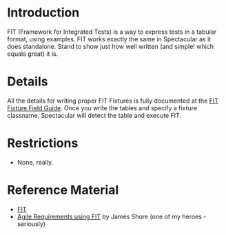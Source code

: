 # Introduction #

FIT (Framework for Integrated Tests) is a way to express tests in a tabular format, using examples.  FIT works exactly the same in Spectacular as it does standalone.  Stand to show just how well written (and simple!  which equals great) it is.

# Details #

All the details for writing proper FIT Fixtures is fully documented at the [FIT Fixture Field Guide](http://fit.c2.com/wiki.cgi?FieldGuideToFixtures).  Once you write the tables and specify a fixture classname, Spectacular will detect the table and execute FIT.


# Restrictions #

  * None, really.




# Reference Material #

  * [FIT](http://fit.c2.com/)
  * [Agile Requirements using FIT](http://jamesshore.com/Blog/Agile-Requirements.html) by James Shore (one of my heroes - seriously)